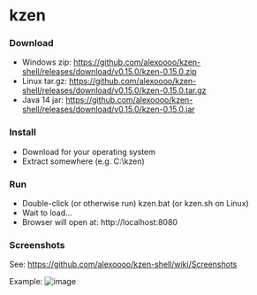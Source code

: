 # kzen

### Download
- Windows zip: https://github.com/alexoooo/kzen-shell/releases/download/v0.15.0/kzen-0.15.0.zip
- Linux tar.gz: https://github.com/alexoooo/kzen-shell/releases/download/v0.15.0/kzen-0.15.0.tar.gz
- Java 14 jar: https://github.com/alexoooo/kzen-shell/releases/download/v0.15.0/kzen-0.15.0.jar

### Install
- Download for your operating system
- Extract somewhere (e.g. C:\kzen)

### Run
- Double-click (or otherwise run) kzen.bat (or kzen.sh on Linux)
- Wait to load...
- Browser will open at: http://localhost:8080

### Screenshots
See: https://github.com/alexoooo/kzen-shell/wiki/Screenshots

Example:
![image](https://user-images.githubusercontent.com/4985552/63812482-89272780-c8f8-11e9-8f5d-5bd4c641186d.png)
